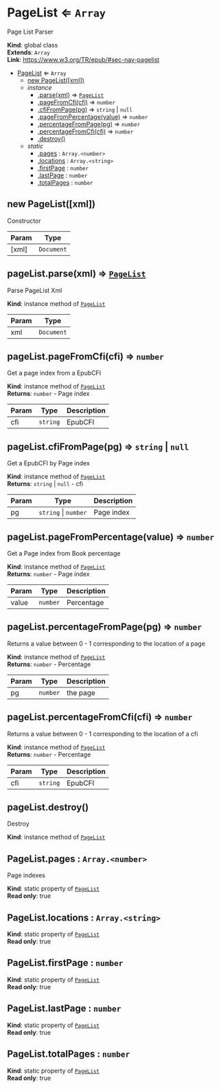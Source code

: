 <a name="PageList"></a>

# PageList ⇐ <code>Array</code>
Page List Parser

**Kind**: global class  
**Extends**: <code>Array</code>  
**Link**: https://www.w3.org/TR/epub/#sec-nav-pagelist  

* [PageList](#PageList) ⇐ <code>Array</code>
    * [new PageList([xml])](#new_PageList_new)
    * _instance_
        * [.parse(xml)](#PageList+parse) ⇒ [<code>PageList</code>](#PageList)
        * [.pageFromCfi(cfi)](#PageList+pageFromCfi) ⇒ <code>number</code>
        * [.cfiFromPage(pg)](#PageList+cfiFromPage) ⇒ <code>string</code> \| <code>null</code>
        * [.pageFromPercentage(value)](#PageList+pageFromPercentage) ⇒ <code>number</code>
        * [.percentageFromPage(pg)](#PageList+percentageFromPage) ⇒ <code>number</code>
        * [.percentageFromCfi(cfi)](#PageList+percentageFromCfi) ⇒ <code>number</code>
        * [.destroy()](#PageList+destroy)
    * _static_
        * [.pages](#PageList.pages) : <code>Array.&lt;number&gt;</code>
        * [.locations](#PageList.locations) : <code>Array.&lt;string&gt;</code>
        * [.firstPage](#PageList.firstPage) : <code>number</code>
        * [.lastPage](#PageList.lastPage) : <code>number</code>
        * [.totalPages](#PageList.totalPages) : <code>number</code>

<a name="new_PageList_new"></a>

## new PageList([xml])
Constructor


| Param | Type |
| --- | --- |
| [xml] | <code>Document</code> | 

<a name="PageList+parse"></a>

## pageList.parse(xml) ⇒ [<code>PageList</code>](#PageList)
Parse PageList Xml

**Kind**: instance method of [<code>PageList</code>](#PageList)  

| Param | Type |
| --- | --- |
| xml | <code>Document</code> | 

<a name="PageList+pageFromCfi"></a>

## pageList.pageFromCfi(cfi) ⇒ <code>number</code>
Get a page index from a EpubCFI

**Kind**: instance method of [<code>PageList</code>](#PageList)  
**Returns**: <code>number</code> - Page index  

| Param | Type | Description |
| --- | --- | --- |
| cfi | <code>string</code> | EpubCFI |

<a name="PageList+cfiFromPage"></a>

## pageList.cfiFromPage(pg) ⇒ <code>string</code> \| <code>null</code>
Get a EpubCFI by Page index

**Kind**: instance method of [<code>PageList</code>](#PageList)  
**Returns**: <code>string</code> \| <code>null</code> - cfi  

| Param | Type | Description |
| --- | --- | --- |
| pg | <code>string</code> \| <code>number</code> | Page index |

<a name="PageList+pageFromPercentage"></a>

## pageList.pageFromPercentage(value) ⇒ <code>number</code>
Get a Page index from Book percentage

**Kind**: instance method of [<code>PageList</code>](#PageList)  
**Returns**: <code>number</code> - Page index  

| Param | Type | Description |
| --- | --- | --- |
| value | <code>number</code> | Percentage |

<a name="PageList+percentageFromPage"></a>

## pageList.percentageFromPage(pg) ⇒ <code>number</code>
Returns a value between 0 - 1 corresponding to the location of a page

**Kind**: instance method of [<code>PageList</code>](#PageList)  
**Returns**: <code>number</code> - Percentage  

| Param | Type | Description |
| --- | --- | --- |
| pg | <code>number</code> | the page |

<a name="PageList+percentageFromCfi"></a>

## pageList.percentageFromCfi(cfi) ⇒ <code>number</code>
Returns a value between 0 - 1 corresponding to the location of a cfi

**Kind**: instance method of [<code>PageList</code>](#PageList)  
**Returns**: <code>number</code> - Percentage  

| Param | Type | Description |
| --- | --- | --- |
| cfi | <code>string</code> | EpubCFI |

<a name="PageList+destroy"></a>

## pageList.destroy()
Destroy

**Kind**: instance method of [<code>PageList</code>](#PageList)  
<a name="PageList.pages"></a>

## PageList.pages : <code>Array.&lt;number&gt;</code>
Page indexes

**Kind**: static property of [<code>PageList</code>](#PageList)  
**Read only**: true  
<a name="PageList.locations"></a>

## PageList.locations : <code>Array.&lt;string&gt;</code>
**Kind**: static property of [<code>PageList</code>](#PageList)  
**Read only**: true  
<a name="PageList.firstPage"></a>

## PageList.firstPage : <code>number</code>
**Kind**: static property of [<code>PageList</code>](#PageList)  
**Read only**: true  
<a name="PageList.lastPage"></a>

## PageList.lastPage : <code>number</code>
**Kind**: static property of [<code>PageList</code>](#PageList)  
**Read only**: true  
<a name="PageList.totalPages"></a>

## PageList.totalPages : <code>number</code>
**Kind**: static property of [<code>PageList</code>](#PageList)  
**Read only**: true  
